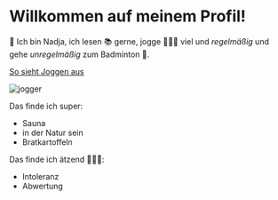 # Willkommen auf meinem Profil!


👋 Ich bin Nadja, ich lesen 📚 gerne, jogge 🏃🏻‍♀️ viel  und *regelmäßig* und gehe *unregelmäßig* zum Badminton 🏸.

[So sieht Joggen aus](https://www.google.com/url?sa=i&url=https%3A%2F%2Fwww.geo.de%2Fmagazine%2Fgeo-kompakt%2F234-rtkl-joggen-wie-man-sinnvoll-mit-dem-laufen-beginnt&psig=AOvVaw3Z1uLI-A5BumsO0rmsqThp&ust=1687338002626000&source=images&cd=vfe&ved=0CA4QjRxqFwoTCKDg9oO-0f8CFQAAAAAdAAAAABAD)


![jogger](https://github.com/NadjaKanunnikow/NadjaKanunnikow/assets/136720547/55b33ca3-aff5-4475-94bf-01520fa8305d)

Das finde ich super:
- Sauna
- in der Natur sein
- Bratkartoffeln
  
Das finde ich ätzend 🙅🏻‍♀️:
- Intoleranz
- Abwertung
